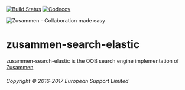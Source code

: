 [![Build Status](https://travis-ci.org/open-amdocs/zusammen-search-elastic.svg?branch=master)](https://travis-ci.org/open-amdocs/zusammen-search-elastic)
[![Codecov](https://img.shields.io/codecov/c/github/codecov/example-python.svg)](https://codecov.io/gh/open-amdocs/zusammen-search-elastic?branch=master)

![Zusammen - Collaboration made easy](https://raw.githubusercontent.com/open-amdocs/zusammen/master/docs/images/zusammen_logo_final_888px.png)
# zusammen-search-elastic

zusammen-search-elastic is the OOB search engine implementation of [Zusammen](https://github.com/open-amdocs/zusammen)

###### Copyright © 2016-2017 European Support Limited
